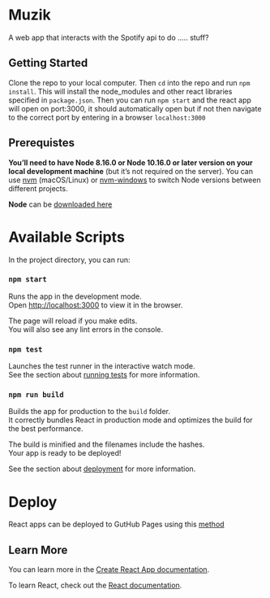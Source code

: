 # Muzik

A web app that interacts with the Spotify api to do ..... stuff?

## Getting Started

Clone the repo to your local computer. Then `cd` into the repo and run `npm install`. This will install the node_modules and other react libraries specified in `package.json`. Then you can run `npm start` and the react app will open on port:3000, it should automatically open but if not then navigate to the correct port by entering in a browser `localhost:3000`

## Prerequistes

**You’ll need to have Node 8.16.0 or Node 10.16.0 or later version on your local development machine** (but it’s not required on the server). You can use [nvm](https://github.com/creationix/nvm#installation) (macOS/Linux) or [nvm-windows](https://github.com/coreybutler/nvm-windows#node-version-manager-nvm-for-windows) to switch Node versions between different projects.

**Node** can be [downloaded here](https://nodejs.org/en/download/)

# Available Scripts

In the project directory, you can run:

### `npm start`

Runs the app in the development mode.<br />
Open [http://localhost:3000](http://localhost:3000) to view it in the browser.

The page will reload if you make edits.<br />
You will also see any lint errors in the console.

### `npm test`

Launches the test runner in the interactive watch mode.<br />
See the section about [running tests](https://facebook.github.io/create-react-app/docs/running-tests) for more information.

### `npm run build`

Builds the app for production to the `build` folder.<br />
It correctly bundles React in production mode and optimizes the build for the best performance.

The build is minified and the filenames include the hashes.<br />
Your app is ready to be deployed!

See the section about [deployment](https://facebook.github.io/create-react-app/docs/deployment) for more information.

# Deploy
React apps can be deployed to GutHub Pages using this [method](https://dev.to/yuribenjamin/how-to-deploy-react-app-in-github-pages-2a1f)

## Learn More

You can learn more in the [Create React App documentation](https://facebook.github.io/create-react-app/docs/getting-started).

To learn React, check out the [React documentation](https://reactjs.org/).
